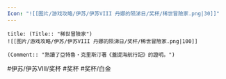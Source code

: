 ```yaml
---
Icon: "![[图片/游戏攻略/伊苏/伊苏VIII 丹娜的陨涕日/奖杯/稀世冒險家.png|30]]"
---
```

```ad-common-platinum-trophy
title: (Title:: "稀世冒險家")
![[图片/游戏攻略/伊苏/伊苏VIII 丹娜的陨涕日/奖杯/稀世冒險家.png|100]]

(Comment:: "熟讀了亞特魯・克里斯汀著《蓋提海航行記》的證明。")
```

#伊苏/伊苏VIII/奖杯 #奖杯 #奖杯/白金
